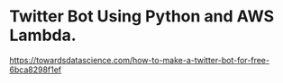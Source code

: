 # Twitter Bot Using Python and AWS Lambda.

https://towardsdatascience.com/how-to-make-a-twitter-bot-for-free-6bca8298f1ef

